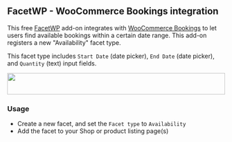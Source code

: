 ## FacetWP - WooCommerce Bookings integration

This free <a href="https://facetwp.com/">FacetWP</a> add-on integrates with <a href="https://www.woothemes.com/products/woocommerce-bookings/">WooCommerce Bookings</a> to let users find available bookings within a certain date range. This add-on registers a new "Availability" facet type.

This facet type includes `Start Date` (date picker), `End Date` (date picker), and `Quantity` (text) input fields.

<img src="http://i.imgur.com/8Vf645h.png" width="503" height="50" />

### Usage
- Create a new facet, and set the `Facet type` to `Availability`
- Add the facet to your Shop or product listing page(s)
